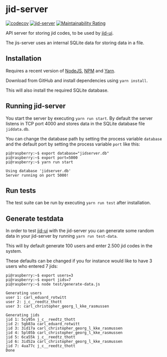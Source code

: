 # jid-server 
[![codecov](https://codecov.io/gh/jotajoti/jid-server/branch/master/graph/badge.svg)](https://codecov.io/gh/jotajoti/jid-server)
[![jid-server](https://circleci.com/gh/jotajoti/jid-server.svg?style=shield)](https://app.circleci.com/pipelines/github/jotajoti/jid-server)
[![Maintainability Rating](https://sonarcloud.io/api/project_badges/measure?project=jotajoti_jid-server&metric=sqale_rating)](https://sonarcloud.io/dashboard?id=jotajoti_jid-server)

API server for storing jid codes, to be used by [jid-ui](https://github.com/jotajoti/jid-ui).

The jis-server uses an internal SQLite data for storing data in a file.

## Installation
Requires a recent version of [NodeJS](https://nodejs.org/en/download/package-manager/), [NPM](https://www.npmjs.com/get-npm) and [Yarn](https://yarnpkg.com/getting-started/install).

Download from GitHub and install dependencies using `yarn install`.

This will also install the required SQLite database.

## Running jid-server
You start the server by executing `yarn run start`. By default the server listens in TCP port 4000 and stores data in the SQLite database file `jiddata.db`.

You can change the database path by setting the process variable `database` and the default port by setting the process variable `port` like this:
```console
pi@raspberry:~$ export database="jidserver.db"
pi@raspberry:~$ export port=5000
pi@raspberry:~$ yarn run start

Using database 'jidserver.db'
Server running on port 5000!
```

## Run tests
The test suite can be run by executing `yarn run test` after installation.

## Generate testdata
In order to test [jid-ui](https://github.com/jotajoti/jid-ui) with the jid-server you can generate some random data in your jid-server by running `yarn run test-data`.

This will by default generate 100 users and enter 2.500 jid codes in the system.

These defaults can be changed if you for instance would like to have 3 users who entered 7 jids:
```console
pi@raspberry:~$ export users=3
pi@raspberry:~$ export jids=7
pi@raspberry:~$ node test/generate-data.js

Generating users
user 1: carl_eduard_rotwitt
user 2: j_c__reedtz_thott
user 3: carl_christopher_georg_l_kke_rasmussen

Generating jids
jid 1: 5cy95n j_c__reedtz_thott
jid 2: 5gb83a carl_eduard_rotwitt
jid 3: 3id17a carl_christopher_georg_l_kke_rasmussen
jid 4: 5pl05b carl_christopher_georg_l_kke_rasmussen
jid 5: 6ca55k j_c__reedtz_thott
jid 6: 3id52a carl_christopher_georg_l_kke_rasmussen
jid 7: 4ua77c j_c__reedtz_thott
Done
```
